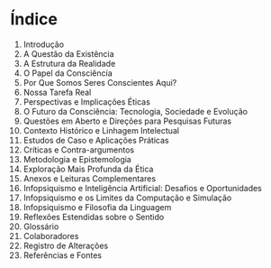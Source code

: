 # Índice

1. Introdução
2. A Questão da Existência
3. A Estrutura da Realidade
4. O Papel da Consciência
5. Por Que Somos Seres Conscientes Aqui?
6. Nossa Tarefa Real
7. Perspectivas e Implicações Éticas
8. O Futuro da Consciência: Tecnologia, Sociedade e Evolução
9. Questões em Aberto e Direções para Pesquisas Futuras
10. Contexto Histórico e Linhagem Intelectual
11. Estudos de Caso e Aplicações Práticas
12. Críticas e Contra-argumentos
13. Metodologia e Epistemologia
14. Exploração Mais Profunda da Ética
15. Anexos e Leituras Complementares
16. Infopsiquismo e Inteligência Artificial: Desafios e Oportunidades
17. Infopsiquismo e os Limites da Computação e Simulação
18. Infopsiquismo e Filosofia da Linguagem
19. Reflexões Estendidas sobre o Sentido
20. Glossário
21. Colaboradores
22. Registro de Alterações
23. Referências e Fontes
